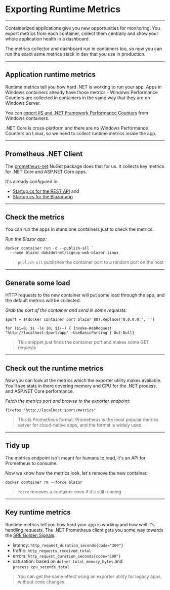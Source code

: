 # Exporting Runtime Metrics

---

Containerized applications give you new opportunities for monitoring. You export metrics from each container, collect them centrally and show your whole application health in a dashboard.

The metrics collector and dashboard run in containers too, so now you can run the exact same metrics stack in dev that you use in production.

---

## Application runtime metrics

Runtime metrics tell you how hard .NET is working to run your app. Apps in Windows containers already have those metrics - Windows Performance Counters are collected in containers in the same way that they are on Windows Server.

You can [export IIS and .NET Framework Performance Counters](https://github.com/dockersamples/aspnet-monitoring) from Windows containers.

.NET Core is cross-platform and there are no Windows Performance Counters on Linux, so we need to collect runtime metrics inside the app.

---

## Prometheus .NET Client

The [prometheus-net](https://github.com/prometheus-net/prometheus-net) NuGet package does that for us. It collects key metrics for .NET Core and ASP.NET Core apps.

It's already configured in:

- [Startup.cs for the REST API](./src/SignUp.Api.ReferenceData/Startup.cs) and
- [Startup.cs for the Blazor app](./src/SignUp.Web.Blazor/Startup.cs)

---

## Check the metrics

You can run the apps in standlone containers just to check the metrics.

_Run the Blazor app:_

```
docker container run -d --publish-all `
  --name blazor dak4dotnet/signup-web-blazor:linux
```

> `publish-all` publishes the container port to a random port on the host

---

## Generate some load

HTTP requests to the new container will put some load through the app, and the default metrics will be collected.

_Grab the port of the container and send in some requests:_

```
$port = $(docker container port blazor 80).Replace('0.0.0.0:', '')

for ($i=0; $i -le 10; $i++) { Invoke-WebRequest "http://localhost:$port/app" -UseBasicParsing | Out-Null}
```

> This snippet just finds the container port and makes some GET requests

---

## Check out the runtime metrics

Now you can look at the metrics which the exporter utility makes available. You'll see stats in there covering memory and CPU for the .NET process, and ASP.NET Core performance.

_Fetch the metrics port and browse to the exporter endpoint:_

```
firefox "http://localhost:$port/metrics"
```

> This is Prometheus format. Prometheus is the most popular metrics server for cloud-native apps, and the format is widely used.

---

## Tidy up

The metrics endpoint isn't meant for humans to read, it's an API for Prometheus to consume.

Now we know how the metrics look, let's remove the new container:

```
docker container rm --force blazor
```

> `force` removes a container even if it's still running

---

## Key runtime metrics

Runtime metrics tell you how hard your app is working and how well it's handling requests. The .NET Prometheus client gets you some way towards the [SRE Golden Signals](https://www.infoq.com/articles/monitoring-SRE-golden-signals/):

- latency: `http_request_duration_seconds{code="200"}`
- traffic: `http_requests_received_total`
- errors: `http_request_duration_seconds{code="500"}`
- saturation: based on `dotnet_total_memory_bytes` and `process_cpu_seconds_total`

> You can get the same effect using an exporter utility for legacy apps, without code changes.
